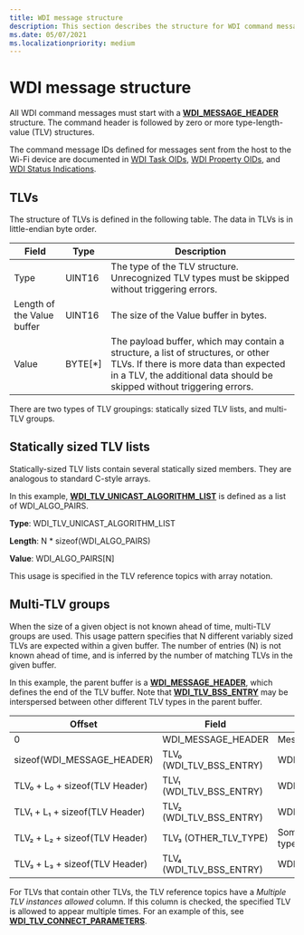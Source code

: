 ```yaml
---
title: WDI message structure
description: This section describes the structure for WDI command messages
ms.date: 05/07/2021
ms.localizationpriority: medium
---
```


# WDI message structure

All WDI command messages must start with a [**WDI\_MESSAGE\_HEADER**](/windows-hardware/drivers/ddi/dot11wdi/ns-dot11wdi-_wdi_message_header) structure. The command header is followed by zero or more type-length-value (TLV) structures.

The command message IDs defined for messages sent from the host to the Wi-Fi device are documented in [WDI Task OIDs](./oid-wdi-task-change-operation-mode.md), [WDI Property OIDs](./oid-wdi-abort-task.md), and [WDI Status Indications](./ndis-status-wdi-indication-action-frame-received.md).

## TLVs

The structure of TLVs is defined in the following table. The data in TLVs is in little-endian byte order.

| Field                      | Type     | Description                                                                                                                                   |
|----------------------------|----------|-----------------------------------------------------------------------------------------------------------------------------------------------|
| Type                       | UINT16   | The type of the TLV structure. Unrecognized TLV types must be skipped without triggering errors.                                              |
| Length of the Value buffer | UINT16   | The size of the Value buffer in bytes.                                                                                                        |
| Value                      | BYTE\[\*\] | The payload buffer, which may contain a structure, a list of structures, or other TLVs. If there is more data than expected in a TLV, the additional data should be skipped without triggering errors. |

There are two types of TLV groupings: statically sized TLV lists, and multi-TLV groups.

## Statically sized TLV lists

Statically-sized TLV lists contain several statically sized members. They are analogous to standard C-style arrays.

In this example, [**WDI\_TLV\_UNICAST\_ALGORITHM\_LIST**](./wdi-tlv-unicast-algorithm-list.md) is defined as a list of WDI\_ALGO\_PAIRS.

**Type**: WDI\_TLV\_UNICAST\_ALGORITHM\_LIST

**Length**: N \* sizeof(WDI\_ALGO\_PAIRS)

**Value**: WDI\_ALGO\_PAIRS\[N\]

This usage is specified in the TLV reference topics with array notation.

## Multi-TLV groups

When the size of a given object is not known ahead of time, multi-TLV groups are used. This usage pattern specifies that N different variably sized TLVs are expected within a given buffer. The number of entries (N) is not known ahead of time, and is inferred by the number of matching TLVs in the given buffer.

In this example, the parent buffer is a [**WDI\_MESSAGE\_HEADER**](/windows-hardware/drivers/ddi/dot11wdi/ns-dot11wdi-_wdi_message_header), which defines the end of the TLV buffer. Note that [**WDI\_TLV\_BSS\_ENTRY**](./wdi-tlv-bss-entry.md) may be interspersed between other different TLV types in the parent buffer.

| Offset                         | Field                       | Type                |
|--------------------------------|-----------------------------|---------------------|
| 0                              | WDI\_MESSAGE\_HEADER        | Message header      |
| sizeof(WDI\_MESSAGE\_HEADER)   | TLV₀ (WDI\_TLV\_BSS\_ENTRY) | WDI\_BSS\_ENTRY     |
| TLV₀ + L₀ + sizeof(TLV Header) | TLV₁ (WDI\_TLV\_BSS\_ENTRY) | WDI\_BSS\_ENTRY     |
| TLV₁ + L₁ + sizeof(TLV Header) | TLV₂ (WDI\_TLV\_BSS\_ENTRY) | WDI\_BSS\_ENTRY     |
| TLV₂ + L₂ + sizeof(TLV Header) | TLV₃ (OTHER\_TLV\_TYPE)     | Some other TLV type |
| TLV₃ + L₃ + sizeof(TLV Header) | TLV₄ (WDI\_TLV\_BSS\_ENTRY) | WDI\_BSS\_ENTRY     |

For TLVs that contain other TLVs, the TLV reference topics have a *Multiple TLV instances allowed* column. If this column is checked, the specified TLV is allowed to appear multiple times. For an example of this, see [**WDI\_TLV\_CONNECT\_PARAMETERS**](./wdi-tlv-connect-parameters.md).
